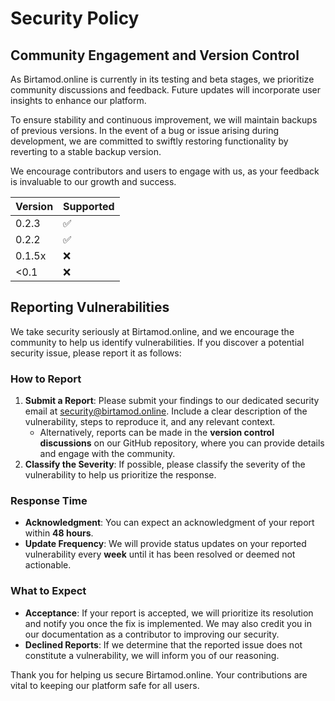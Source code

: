 # Security Policy


## Community Engagement and Version Control

As Birtamod.online is currently in its testing and beta stages, we prioritize community discussions and feedback. Future updates will incorporate user insights to enhance our platform.

To ensure stability and continuous improvement, we will maintain backups of previous versions. In the event of a bug or issue arising during development, we are committed to swiftly restoring functionality by reverting to a stable backup version.

We encourage contributors and users to engage with us, as your feedback is invaluable to our growth and success.

| Version  | Supported          |
| -------  | ------------------ |
|  0.2.3   | :white_check_mark: |
|  0.2.2   | :white_check_mark: |
|  0.1.5x  | :x:                |
| <0.1     |   :x:              |



## Reporting Vulnerabilities

We take security seriously at Birtamod.online, and we encourage the community to help us identify vulnerabilities. If you discover a potential security issue, please report it as follows:

### How to Report
1. **Submit a Report**: Please submit your findings to our dedicated security email at security@birtamod.online. Include a clear description of the vulnerability, steps to reproduce it, and any relevant context.
   - Alternatively, reports can be made in the **version control discussions** on our GitHub repository, where you can provide details and engage with the community.
3. **Classify the Severity**: If possible, please classify the severity of the vulnerability to help us prioritize the response.

### Response Time
- **Acknowledgment**: You can expect an acknowledgment of your report within **48 hours**.
- **Update Frequency**: We will provide status updates on your reported vulnerability every **week** until it has been resolved or deemed not actionable.

### What to Expect
- **Acceptance**: If your report is accepted, we will prioritize its resolution and notify you once the fix is implemented. We may also credit you in our documentation as a contributor to improving our security.
- **Declined Reports**: If we determine that the reported issue does not constitute a vulnerability, we will inform you of our reasoning.

Thank you for helping us secure Birtamod.online. Your contributions are vital to keeping our platform safe for all users.

